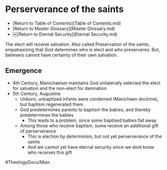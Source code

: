 # Perserverance of the saints
- [Return to Table of Contents](Table of Contents.md)
- [Return to Master Glossary](Master Glossary.md)
- ￼[Return to Eternal Security](Eternal Security.md)

The elect will receive salvation. 
Also called Preservation of the saints, empahasizing that God determines who is elect and who preserveres. 
But, believers cannot have certainty of their own salvation.

## Emergence
- 4th Century, Manichaeism maintains God unilaterally selected the elect for salvation and the non-elect for damnation
- 5th Century, Augustine
    - Unborn, unbaptized infants were condemed (Manichaen doctrine), but baptism regenerated them
    - God predetermines parents to baptism the babies, and thereby predetermines the babies
        - This leads to a problem, since some baptised babies fall away
    - Among those who receive baptism, some receive an additional gift of perserverance
        - This is election by determinism, but not yet perserverance of the saints 
        - And we cannot yet have eternal security since we dont know who receives this gift





#TheologyDocs/Main